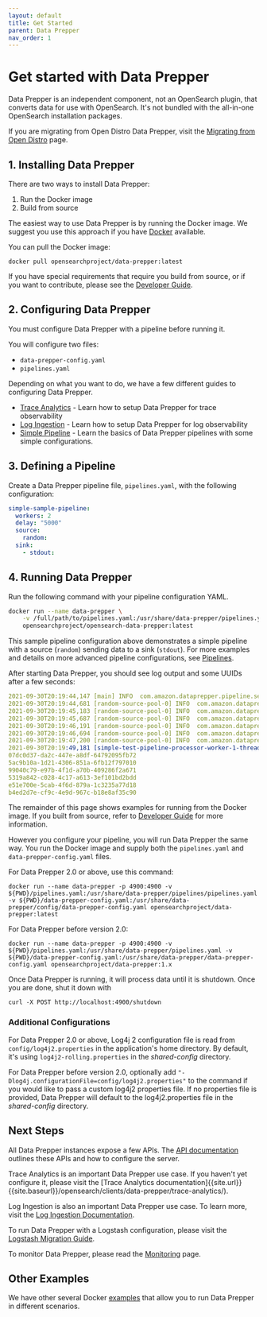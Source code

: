 ```yaml
---
layout: default
title: Get Started
parent: Data Prepper
nav_order: 1
---
```


# Get started with Data Prepper

Data Prepper is an independent component, not an OpenSearch plugin, that converts data for use with OpenSearch. It's not bundled with the all-in-one OpenSearch installation packages.

If you are migrating from Open Distro Data Prepper, visit the [Migrating from Open Distro]({{site.url}}{{site.baseurl}}/opensearch/clients/data-prepper/migrate-open-distro/) page. 

## 1. Installing Data Prepper

There are two ways to install Data Prepper:

1. Run the Docker image
2. Build from source

The easiest way to use Data Prepper is by running the Docker image. We suggest
you use this approach if you have [Docker](https://www.docker.com) available.

You can pull the Docker image:

```
docker pull opensearchproject/data-prepper:latest
```

If you have special requirements that require you build from source, or if you
want to contribute, please see the [Developer Guide](https://github.com/opensearch-project/data-prepper/blob/main/docs/developer_guide.md).

## 2. Configuring Data Prepper

You must configure Data Prepper with a pipeline before running it.

You will configure two files:

* `data-prepper-config.yaml`
* `pipelines.yaml`

Depending on what you want to do, we have a few different guides to configuring Data Prepper.
* [Trace Analytics]({{site.url}}{{site.baseurl}}/opensearch/clients/data-prepper/trace-analytics/) - Learn how to setup Data Prepper for trace observability
* [Log Ingestion]({{site.url}}{{site.baseurl}}/opensearch/clients/data-prepper/log-analytics/) - Learn how to setup Data Prepper for log observability
* [Simple Pipeline]({{site.url}}{{site.baseurl}}/opensearch/clients/data-prepper/simple-pipelines) - Learn the basics of Data Prepper pipelines with some simple configurations.

## 3. Defining a Pipeline

Create a Data Prepper pipeline file, `pipelines.yaml`, with the following configuration:

```yml
simple-sample-pipeline:
  workers: 2
  delay: "5000"
  source:
    random:
  sink:
    - stdout:
```

## 4. Running Data Prepper

Run the following command with your pipeline configuration YAML.

```bash
docker run --name data-prepper \
    -v /full/path/to/pipelines.yaml:/usr/share/data-prepper/pipelines.yaml \
    opensearchproject/opensearch-data-prepper:latest
```

This sample pipeline configuration above demonstrates a simple pipeline with a source (`random`) sending data to a sink (`stdout`). For more examples and details on more advanced pipeline configurations, see [Pipelines]({{site.url}}{{site.baseurl}}/clients/data-prepper/pipelines).

After starting Data Prepper, you should see log output and some UUIDs after a few seconds:

```yml
2021-09-30T20:19:44,147 [main] INFO  com.amazon.dataprepper.pipeline.server.DataPrepperServer - Data Prepper server running at :4900
2021-09-30T20:19:44,681 [random-source-pool-0] INFO  com.amazon.dataprepper.plugins.source.RandomStringSource - Writing to buffer
2021-09-30T20:19:45,183 [random-source-pool-0] INFO  com.amazon.dataprepper.plugins.source.RandomStringSource - Writing to buffer
2021-09-30T20:19:45,687 [random-source-pool-0] INFO  com.amazon.dataprepper.plugins.source.RandomStringSource - Writing to buffer
2021-09-30T20:19:46,191 [random-source-pool-0] INFO  com.amazon.dataprepper.plugins.source.RandomStringSource - Writing to buffer
2021-09-30T20:19:46,694 [random-source-pool-0] INFO  com.amazon.dataprepper.plugins.source.RandomStringSource - Writing to buffer
2021-09-30T20:19:47,200 [random-source-pool-0] INFO  com.amazon.dataprepper.plugins.source.RandomStringSource - Writing to buffer
2021-09-30T20:19:49,181 [simple-test-pipeline-processor-worker-1-thread-1] INFO  com.amazon.dataprepper.pipeline.ProcessWorker -  simple-test-pipeline Worker: Processing 6 records from buffer
07dc0d37-da2c-447e-a8df-64792095fb72
5ac9b10a-1d21-4306-851a-6fb12f797010
99040c79-e97b-4f1d-a70b-409286f2a671
5319a842-c028-4c17-a613-3ef101bd2bdd
e51e700e-5cab-4f6d-879a-1c3235a77d18
b4ed2d7e-cf9c-4e9d-967c-b18e8af35c90
```
The remainder of this page shows examples for running from the Docker image. If you
built from source, refer to [Developer Guide](https://github.com/opensearch-project/data-prepper/blob/main/docs/developer_guide.md) for more information.

However you configure your pipeline, you will run Data Prepper the same way. You run the Docker
image and supply both the `pipelines.yaml` and `data-prepper-config.yaml` files.

For Data Prepper 2.0 or above, use this command:

```
docker run --name data-prepper -p 4900:4900 -v ${PWD}/pipelines.yaml:/usr/share/data-prepper/pipelines/pipelines.yaml -v ${PWD}/data-prepper-config.yaml:/usr/share/data-prepper/config/data-prepper-config.yaml opensearchproject/data-prepper:latest
```

For Data Prepper before version 2.0:

```
docker run --name data-prepper -p 4900:4900 -v ${PWD}/pipelines.yaml:/usr/share/data-prepper/pipelines.yaml -v ${PWD}/data-prepper-config.yaml:/usr/share/data-prepper/data-prepper-config.yaml opensearchproject/data-prepper:1.x
```

Once Data Prepper is running, it will process data until it is shutdown. Once you are done, shut it down with

```
curl -X POST http://localhost:4900/shutdown
```
### Additional Configurations

For Data Prepper 2.0 or above, Log4j 2 configuration file is read from `config/log4j2.properties` in the application's home directory. 
By default, it's using `log4j2-rolling.properties` in the *shared-config* directory.

For Data Prepper before version 2.0, optionally add `"-Dlog4j.configurationFile=config/log4j2.properties"` to the command if you would 
like to pass a custom log4j2 properties file. If no properties file is provided, Data Prepper will default to the log4j2.properties file in the *shared-config* directory.

## Next Steps

All Data Prepper instances expose a few APIs. The [API documentation]({{site.url}}{{site.baseurl}}/opensearch/clients/data-prepper/api/) outlines these APIs and
how to configure the server.

Trace Analytics is an important Data Prepper use case. If you haven't yet configure it,
please visit the [Trace Analytics documentation]{{site.url}}{{site.baseurl}}/opensearch/clients/data-prepper/trace-analytics/).

Log Ingestion is also an important Data Prepper use case. To learn more, visit the [Log Ingestion Documentation]({{site.url}}{{site.baseurl}}/opensearch/clients/data-prepper/log-analytics/).

To run Data Prepper with a Logstash configuration, please visit the [Logstash Migration Guide]({{site.url}}{{site.baseurl}}/opensearch/clients/data-prepper/logstash-migration-guide/).

To monitor Data Prepper, please read the [Monitoring]({{site.url}}{{site.baseurl}}/opensearch/clients/data-prepper/monitoring/) page.

## Other Examples

We have other several Docker [examples](https://github.com/opensearch-project/data-prepper/tree/main/examples/)
that allow you to run Data Prepper in different scenarios.
